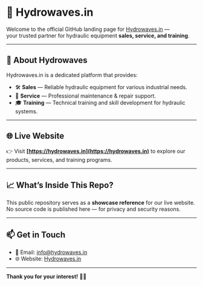 # 🌊 Hydrowaves.in

Welcome to the official GitHub landing page for [Hydrowaves.in](https://hydrowaves.in) —  
your trusted partner for hydraulic equipment **sales, service, and training**.

---

## 🚀 About Hydrowaves

Hydrowaves.in is a dedicated platform that provides:
- 🛠️ **Sales** — Reliable hydraulic equipment for various industrial needs.
- 🔧 **Service** — Professional maintenance & repair support.
- 🎓 **Training** — Technical training and skill development for hydraulic systems.

---

## 🌐 Live Website

👉 Visit **[https://hydrowaves.in](https://hydrowaves.in)** to explore our products, services, and training programs.

---

## 📈 What’s Inside This Repo?

This public repository serves as a **showcase reference** for our live website.  
No source code is published here — for privacy and security reasons.

---

## 📫 Get in Touch

- 📧 Email: [info@hydrowaves.in](mailto:info@hydrowaves.in)
- 🌐 Website: [Hydrowaves.in](https://hydrowaves.in)

---

**Thank you for your interest!** 🌊✨

